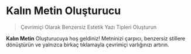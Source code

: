 # Kalın Metin Oluşturucu

> Çevrimiçi Olarak Benzersiz Estetik Yazı Tipleri Oluşturun

**Kalın Metin** Oluşturucuya hoş geldiniz! Metninizi çarpıcı, benzersiz stillere dönüştürün ve yalnızca birkaç tıklamayla çevrimiçi varlığınızı artırın.

